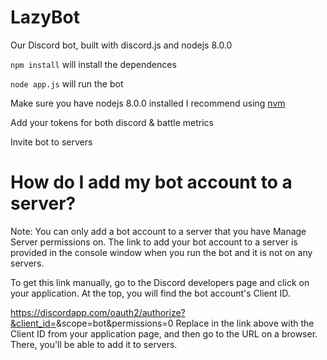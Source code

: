 # LazyBot

Our Discord bot, built with discord.js and nodejs 8.0.0

`npm install` will install the dependences

`node app.js` will run the bot

Make sure you have nodejs 8.0.0 installed I recommend using [nvm](https://github.com/creationix/nvm)

Add your tokens for both discord & battle metrics

Invite bot to servers

# How do I add my bot account to a server?

Note: You can only add a bot account to a server that you have Manage Server permissions on.
The link to add your bot account to a server is provided in the console window when you run the bot and it is not on any servers.

To get this link manually, go to the Discord developers page and click on your application. At the top, you will find the bot account's Client ID.

https://discordapp.com/oauth2/authorize?&client_id=<CLIENT ID>&scope=bot&permissions=0
Replace <CLIENT ID> in the link above with the Client ID from your application page, and then go to the URL on a browser. There, you'll be able to add it to servers.

